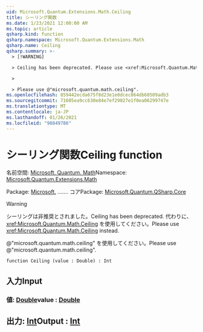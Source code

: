 ```yaml
---
uid: Microsoft.Quantum.Extensions.Math.Ceiling
title: シーリング関数
ms.date: 1/23/2021 12:00:00 AM
ms.topic: article
qsharp.kind: function
qsharp.namespace: Microsoft.Quantum.Extensions.Math
qsharp.name: Ceiling
qsharp.summary: >-
  > [!WARNING]

  > Ceiling has been deprecated. Please use <xref:Microsoft.Quantum.Math.Ceiling> instead.

  >

  > Please use @"microsoft.quantum.math.ceiling".
ms.openlocfilehash: 859442ecda675f8d23e1e0dcec864db60509adb3
ms.sourcegitcommit: 71605ea9cc630e84e7ef29027e1f0ea06299747e
ms.translationtype: MT
ms.contentlocale: ja-JP
ms.lasthandoff: 01/26/2021
ms.locfileid: "98849786"
---
```

# <a name="ceiling-function"></a><span data-ttu-id="15d2f-102">シーリング関数</span><span class="sxs-lookup"><span data-stu-id="15d2f-102">Ceiling function</span></span>

<span data-ttu-id="15d2f-103">名前空間: [Microsoft. Quantum. Math](xref:Microsoft.Quantum.Extensions.Math)</span><span class="sxs-lookup"><span data-stu-id="15d2f-103">Namespace: [Microsoft.Quantum.Extensions.Math](xref:Microsoft.Quantum.Extensions.Math)</span></span>

<span data-ttu-id="15d2f-104">Package: [Microsoft.](https://nuget.org/packages/Microsoft.Quantum.QSharp.Core) ....... コア</span><span class="sxs-lookup"><span data-stu-id="15d2f-104">Package: [Microsoft.Quantum.QSharp.Core](https://nuget.org/packages/Microsoft.Quantum.QSharp.Core)</span></span>


> [!WARNING]
> <span data-ttu-id="15d2f-105">シーリングは非推奨とされました。</span><span class="sxs-lookup"><span data-stu-id="15d2f-105">Ceiling has been deprecated.</span></span> <span data-ttu-id="15d2f-106">代わりに、<xref:Microsoft.Quantum.Math.Ceiling> を使用してください。</span><span class="sxs-lookup"><span data-stu-id="15d2f-106">Please use <xref:Microsoft.Quantum.Math.Ceiling> instead.</span></span>
>
> <span data-ttu-id="15d2f-107">@"microsoft.quantum.math.ceiling" を使用してください。</span><span class="sxs-lookup"><span data-stu-id="15d2f-107">Please use @"microsoft.quantum.math.ceiling".</span></span>



```qsharp
function Ceiling (value : Double) : Int
```


## <a name="input"></a><span data-ttu-id="15d2f-108">入力</span><span class="sxs-lookup"><span data-stu-id="15d2f-108">Input</span></span>

### <a name="value--double"></a><span data-ttu-id="15d2f-109">値: [Double](xref:microsoft.quantum.lang-ref.double)</span><span class="sxs-lookup"><span data-stu-id="15d2f-109">value : [Double](xref:microsoft.quantum.lang-ref.double)</span></span>





## <a name="output--int"></a><span data-ttu-id="15d2f-110">出力: [Int](xref:microsoft.quantum.lang-ref.int)</span><span class="sxs-lookup"><span data-stu-id="15d2f-110">Output : [Int](xref:microsoft.quantum.lang-ref.int)</span></span>


